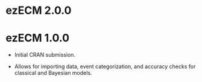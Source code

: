 # ezECM 2.0.0

# ezECM 1.0.0

* Initial CRAN submission.

* Allows for importing data, event categorization, and accuracy checks for classical and Bayesian models.
